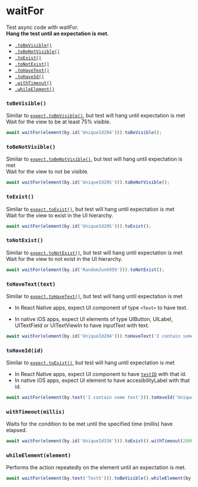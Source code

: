 # waitFor
Test async code with waitFor.<br>
**Hang the test until an expectation is met.**

- [`.toBeVisible()`](#tobevisible)
- [`.toBeNotVisible()`](#tobenotvisible)
- [`.toExist()`](#toexist)
- [`.toNotExist()`](#tonotexist)
- [`.toHaveText()`](#tohavetexttext)
- [`.toHaveId()`](#tohaveidid)
- [`.withTimeout()`](#withtimeoutmillis)
- [`.whileElement()`](#whileelement)



### `toBeVisible()`
Similar to [`expect.toBeVisible()`](APIRef.Expect.md#tobevisible), but test will hang until expectation is met<br>
Wait for the view to be at least 75% visible.

```js
await waitFor(element(by.id('UniqueId204'))).toBeVisible();
```

### `toBeNotVisible()`
Similar to [`expect.toBeNotVisible()`](APIRef.Expect.md#tobenotvisible), but test will hang until expectation is met<br>
Wait for the view to not be visible.

```js
await waitFor(element(by.id('UniqueId205'))).toBeNotVisible();
```

### `toExist()`
Similar to [`expect.toExist()`](APIRef.Expect.md#toexist), but test will hang until expectation is met<br>
Wait for the view to exist in the UI hierarchy.

```js
await waitFor(element(by.id('UniqueId205'))).toExist();
```

### `toNotExist()`
Similar to [`expect.toNotExist()`](APIRef.Expect.md#tonotexist), but test will hang until expectation is met<br>
Wait for the view to not exist in the UI hierarchy.

```js
await waitFor(element(by.id('RandomJunk959'))).toNotExist();
```

### `toHaveText(text)`
Similar to [`expect.toHaveText()`](APIRef.Expect.md#tohavetexttext), but test will hang until expectation is met<br>
- In React Native apps, expect UI component of type `<Text>` to have text.

- In native iOS apps, expect UI elements of type UIButton, UILabel, UITextField or UITextViewIn to have inputText with text.

```js
await waitFor(element(by.id('UniqueId204'))).toHaveText('I contain some text');
```

### `toHaveId(id)`
Similar to [`expect.toExist()`](APIRef.Expect.md#toexist), but test will hang until expectation is met<br>

- In React Native apps, expect UI component to have [`testID`](https://facebook.github.io/react-native/docs/view.html#testid) with that id.
- In native iOS apps, expect UI element to have accesibilityLabel with that id.

```js
await waitFor(element(by.text('I contain some text'))).toHaveId('UniqueId204');
```


### `withTimeout(millis)`
Waits for the condition to be met until the specified time (millis) have elapsed.

```js
await waitFor(element(by.id('UniqueId336'))).toExist().withTimeout(2000);
```


### `whileElement(element)`
Performs the action repeatedly on the element until an expectation is met.
 
```js
await waitFor(element(by.text('Text5'))).toBeVisible().whileElement(by.id('ScrollView630')).scroll(50, 'down');
```
